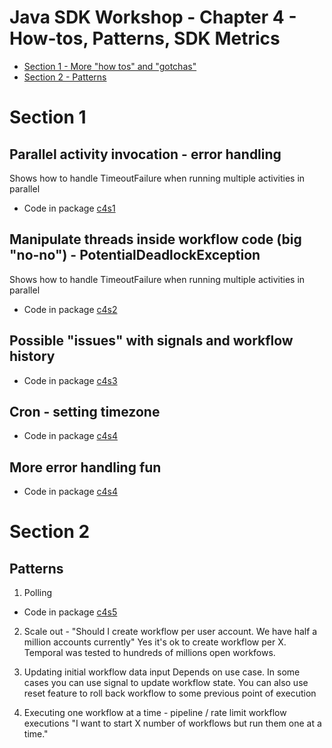 # Java SDK Workshop - Chapter 4 - How-tos, Patterns, SDK Metrics

* [Section 1 - More "how tos" and "gotchas"](#Section-1)
* [Section 2 - Patterns](#Section-2)


# Section 1

## Parallel activity invocation - error handling
Shows how to handle TimeoutFailure when running multiple activities in parallel

* Code in package [c4s1](c4s1)

## Manipulate threads inside workflow code (big "no-no") - PotentialDeadlockException
Shows how to handle TimeoutFailure when running multiple activities in parallel

* Code in package [c4s2](c4s2)

## Possible "issues" with signals and workflow history

* Code in package [c4s3](c4s3)

## Cron - setting timezone

* Code in package [c4s4](c4s4)

## More error handling fun

* Code in package [c4s4](c4s4)

# Section 2

## Patterns

1. Polling 
* Code in package [c4s5](c4s6)

2. Scale out - "Should I create workflow per user account. We have half a million accounts currently"
Yes it's ok to create workflow per X. Temporal was tested 
   to hundreds of millions open workfows. 

3. Updating initial workflow data input
Depends on use case. In some cases you can use signal to update workflow state.
   You can also use reset feature to roll back workflow to some previous point of execution
    
4. Executing one workflow at a time - pipeline / rate limit workflow executions
"I want to start X number of workflows but run them one at a time."